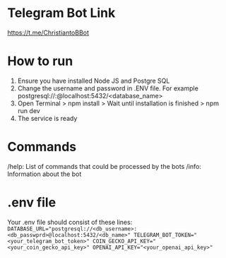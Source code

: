 # Telegram Bot Link
https://t.me/ChristiantoBBot

# How to run

1. Ensure you have installed Node JS and Postgre SQL
2. Change the username and password in .ENV file. For example postgresql://<user>:<password>@localhost:5432/<database_name>
3. Open Terminal > npm install > Wait until installation is finished > npm run dev
4. The service is ready

# Commands
/help: List of commands that could be processed by the bots
/info: Information about the bot

# .env file
Your .env file should consist of these lines:
`DATABASE_URL="postgresql://<db_username>:<db_passwprd>@localhost:5432/<db_name>"
TELEGRAM_BOT_TOKEN="<your_telegram_bot_token>"
COIN_GECKO_API_KEY="<your_coin_gecko_api_key>"
OPENAI_API_KEY="<your_openai_api_key>"`
